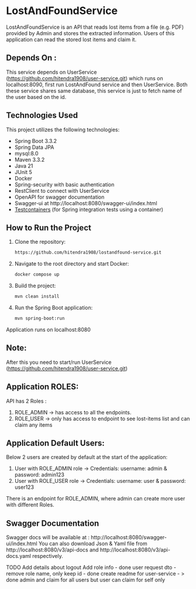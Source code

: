 # LostAndFoundService

LostAndFoundService is an API that reads lost items from a file (e.g. PDF) provided by Admin and stores the extracted information. Users of this application can read the stored lost items and claim it.

## Depends On :
This service depends on UserService (https://github.com/hitendra1908/user-service.git) which runs on localhost:8090, first run LostAndFound service and then UserService. Both these service shares same database, this service is just to fetch name of the user based on the id.

## Technologies Used
This project utilizes the following technologies:
* Spring Boot 3.3.2
* Spring Data JPA
* mysql:8.0
* Maven 3.3.2
* Java 21
* JUnit 5
* Docker
* Spring-security with basic authentication
* RestClient to connect with UserService
* OpenAPI for swagger documentation
* Swagger-ui at http://localhost:8080/swagger-ui/index.html
* [Testcontainers](https://testcontainers.com/) (for Spring integration tests using a container)


## How to Run the Project

1. Clone the repository:
   ```sh
   https://github.com/hitendra1908/lostandfound-service.git

2. Navigate to the root directory and start Docker:
   ```sh
   docker compose up

3. Build the project:
   ```sh
   mvn clean install

4. Run the Spring Boot application:
   ```sh
   mvn spring-boot:run

Application runs on localhost:8080

## Note:
After this you need to start/run UserService (https://github.com/hitendra1908/user-service.git)

## Application ROLES:
API has 2 Roles :
1. ROLE_ADMIN -> has access to all the endpoints.
2. ROLE_USER -> only has access to endpoint to see lost-items list and can claim any items

## Application Default Users:
Below  2 users are created by default at the start of the application:
1. User with ROLE_ADMIN role -> Credentials: username: admin & password: admin123
2. User with ROLE_USER role -> Credentials: username: user & password: user123

There is an endpoint for ROLE_ADMIN, where admin can create more user with different Roles.

## Swagger Documentation
Swagger docs will be available at : http://localhost:8080/swagger-ui/index.html
You can also download Json & Yaml file from http://localhost:8080/v3/api-docs and http://localhost:8080/v3/api-docs.yaml respectively.

TODO
Add details about logout
Add role info - done
user request dto -remove role name, only keep id - done
create readme for user-service - > done
admin and claim for all users but user can claim for self only